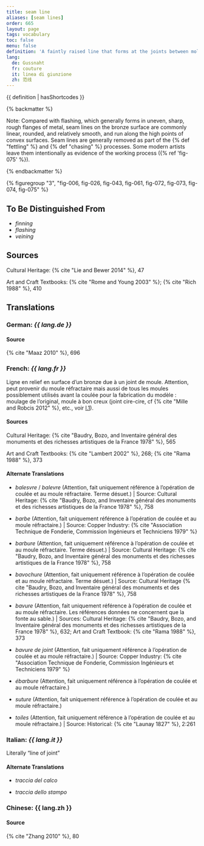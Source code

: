 ```yaml
---
title: seam line
aliases: [seam lines]
order: 665
layout: page
tags: vocabulary
toc: false
menu: false
definition: 'A faintly raised line that forms at the joints between mold sections when a molten material or slurry is poured into a {% def "piece mold" %}. Seam lines are found on plaster or wax casts as well as on bronzes cast in piece molds. In ancient Chinese bronzes, some seam lines were exaggerated and integrated into the design of the casts, as can be seen in the elephant-shaped vessel in [Case Study 3](/case-studies/3/) ({% ref "fig-26" %}). The term also refers to the line along which the pieces of a {% def "refractory mold" "refractory" %} {% def "piece mold" %} join, which is the locus of the line that forms on the bronze. Depending on the how well the piece mold pieces fit together, the seam line may be more or less raised. More extreme {% def "flashing" %} occurs with ill-fitting pieces.'
lang:
  de: Gussnaht
  fr: couture
  it: linea di giunzione
  zh: 范线
---
```


{{ definition | hasShortcodes }}

{% backmatter %}

Note: Compared with flashing, which generally forms in uneven, sharp, rough flanges of metal, seam lines on the bronze surface are commonly linear, rounded, and relatively smooth, and run along the high points of convex surfaces. Seam lines are generally removed as part of the {% def "fettling" %} and {% def "chasing" %} processes. Some modern artists leave them intentionally as evidence of the working process ({% ref 'fig-075' %}).

{% endbackmatter %}

{% figuregroup "3", "fig-006, fig-026, fig-043, fig-061, fig-072, fig-073, fig-074, fig-075" %}

## To Be Distinguished From

- *finning*
- *flashing*
- *veining*

## Sources

Cultural Heritage: {% cite "Lie and Bewer 2014" %}, 47

Art and Craft Textbooks: {% cite "Rome and Young 2003" %}; {% cite "Rich 1988" %}, 410

## Translations

<div class="accordion">

### **German**: *{{ lang.de }}*

#### Source

{% cite "Maaz 2010" %}, 696

### **French**: *{{ lang.fr }}*

Ligne en relief en surface d’un bronze due à un joint de moule. Attention, peut provenir du moule réfractaire mais aussi de tous les moules possiblement utilisés avant la coulée pour la fabrication du modèle : moulage de l’original, moule à bon creux (joint cire-cire, cf {% cite "Mille and Robcis 2012" %}, etc., voir [I.1](#I.1)).

#### Sources

Cultural Heritage: {% cite "Baudry, Bozo, and Inventaire général des monuments et des richesses artistiques de la France 1978" %}, 565

Art and Craft Textbooks: {% cite "Lambert 2002" %}, 268; {% cite "Rama 1988" %}, 373

#### Alternate Translations

- *balesvre* / *balevre* (Attention, fait uniquement référence à l’opération de coulée et au moule réfractaire. Terme désuet.) | Source: Cultural Heritage: {% cite "Baudry, Bozo, and Inventaire général des monuments et des richesses artistiques de la France 1978" %}, 758

- *barbe* (Attention, fait uniquement référence à l’opération de coulée et au moule réfractaire.) | Source: Copper Industry: {% cite "Association Technique de Fonderie, Commission Ingénieurs et Techniciens 1979" %}

- *barbure* (Attention, fait uniquement référence à l’opération de coulée et au moule réfractaire. Terme désuet.) | Source: Cultural Heritage: {% cite "Baudry, Bozo, and Inventaire général des monuments et des richesses artistiques de la France 1978" %}, 758

- *bavochure* (Attention, fait uniquement référence à l’opération de coulée et au moule réfractaire. Terme désuet.) | Source: Cultural Heritage {% cite "Baudry, Bozo, and Inventaire général des monuments et des richesses artistiques de la France 1978" %}, 758

- *bavure* (Attention, fait uniquement référence à l’opération de coulée et au moule réfractaire. Les références données ne concernent que la fonte au sable.) | Sources: Cultural Heritage: {% cite "Baudry, Bozo, and Inventaire général des monuments et des richesses artistiques de la France 1978" %}, 632; Art and Craft Textbook: {% cite "Rama 1988" %}, 373

- *bavure de joint* (Attention, fait uniquement référence à l’opération de coulée et au moule réfractaire.) | Source: Copper Industry: {% cite "Association Technique de Fonderie, Commission Ingénieurs et Techniciens 1979" %}

- *ébarbure* (Attention, fait uniquement référence à l’opération de coulée et au moule réfractaire.)

- *suture* (Attention, fait uniquement référence à l’opération de coulée et au moule réfractaire.)

- *toiles* (Attention, fait uniquement référence à l’opération de coulée et au moule réfractaire.) | Source: Historical: {% cite "Launay 1827" %}, 2:261

### **Italian**: *{{ lang.it }}*

Literally “line of joint”

#### Alternate Translations

- *traccia del calco*

- *traccia dello stampo*

### **Chinese**: {{ lang.zh }}

#### Source

{% cite "Zhang 2010" %}, 80

</div>
